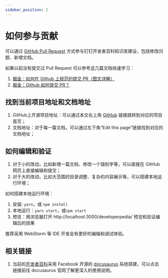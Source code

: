 ```yaml
---
sidebar_position: 2
---
```


# 如何参与贡献

可以通过 [GitHub Pull Request](https://docs.github.com/en/pull-requests/collaborating-with-pull-requests/proposing-changes-to-your-work-with-pull-requests/about-pull-requests) 方式参与钉钉开发者百科知识库建设，包括修改问题、新增文档。

如果以前没有提交过 Pull Request 可以参考这几篇文档快速学习：

1. [掘金：如何在 Github 上规范的提交 PR（图文详解）](https://juejin.cn/post/7167734674167447582)
2. [掘金：Github 如何提交 PR？](https://juejin.cn/post/7108740596738719751)

## 找到当前项目地址和文档地址

1. GitHub上开源项目地址：可以通过本文右上角 [GitHub](https://github.com/open-dingtalk/developerpedia) 链接跳转到对应的项目首页；
2. 文档地址：对于每一篇文档，可以通过左下角“Edit this page”链接找到对应的文档地址；

## 如何编辑和验证

1. 对于小的改动，比如新增一篇文档、修改一个错别字等，可以直接在 GitHub 网页上直接编辑和提交；
2. 对于大的改动，比如大范围的目录调整、复杂的内容展示等，可以搭建本地运行环境；

如何搭建本地运行环境：

1. 安装: ```yarn```，或 ```npm install```
2. 本地运行：```yarn start```，或```npm start```
3. 预览：用浏览器打开 http://localhost:3000/developerpedia/ 预览和验证编辑后的效果

推荐采用 WebStorm 等 IDE 开发会有更好的编辑和调试体验。

## 相关链接

1. 当前的[开发者百科](/docs/intro)采用 Facebook 开源的 [docusaurus](https://docusaurus.io) 系统搭建，可以点击链接前往 docusaurus 官网了解更深入的使用说明。